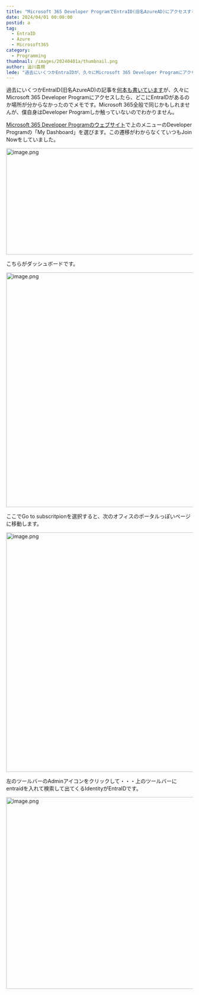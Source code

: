```yaml
---
title: "Microsoft 365 Developer ProgramでEntraID(旧名AzureAD)にアクセスする"
date: 2024/04/01 00:00:00
postid: a
tag:
  - EntraID
  - Azure
  - Microsoft365
category:
  - Programming
thumbnail: /images/20240401a/thumbnail.png
author: 澁川喜規
lede: "過去にいくつかEntraIDが、久々にMicrosoft 365 Developer Programにアクセスしたら、どこにEntraIDがあるのか場所が分からなかったのでメモです。"
---
```

過去にいくつかEntraID(旧名AzureAD)の記事を[何本も書いています](/tags/AzureAD/)が、久々にMicrosoft 365 Developer Programにアクセスしたら、どこにEntraIDがあるのか場所が分からなかったのでメモです。Microsoft 365全般で同じかもしれませんが、僕自身はDeveloper Programしか触っていないのでわかりません。

[Microsoft 365 Developer Programのウェブサイト](https://developer.microsoft.com/en-us/microsoft-365/dev-program)で上のメニューのDeveloper Programの「My Dashboard」を選びます。この遷移がわからなくていつもJoin Nowをしていました。

<img src="/images/20240401a/image.png" alt="image.png" width="610" height="287" loading="lazy">

こちらがダッシュボードです。

<img src="/images/20240401a/image_2.png" alt="image.png" width="911" height="633" loading="lazy">

ここでGo to subscritpionを選択すると、次のオフィスのポータルっぽいページに移動します。

<img src="/images/20240401a/image_3.png" alt="image.png" width="1200" height="646" loading="lazy">

左のツールバーのAdminアイコンをクリックして・・・上のツールバーにentraidを入れて検索して出てくるIdentityがEntraIDです。

<img src="/images/20240401a/image_4.png" alt="image.png" width="859" height="517" loading="lazy">
